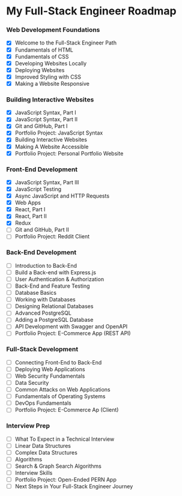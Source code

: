 # My Full-Stack Engineer Roadmap

### Web Development Foundations
- [x] Welcome to the Full-Stack Engineer Path
- [x] Fundamentals of HTML
- [x] Fundamentals of CSS
- [x] Developing Websites Locally
- [x] Deploying Websites
- [x] Improved Styling with CSS
- [x] Making a Website Responsive

### Building Interactive Websites
- [x] JavaScript Syntax, Part I
- [x] JavaScript Syntax, Part II
- [x] Git and GitHub, Part I
- [x] Portfolio Project: JavaScript Syntax
- [x] Building Interactive Websites
- [x] Making A Website Accessible
- [x] Portfolio Project: Personal Portfolio Website

### Front-End Development
- [x] JavaScript Syntax, Part III
- [x] JavaScript Testing
- [x] Async JavaScript and HTTP Requests
- [x] Web Apps
- [x] React, Part I
- [x] React, Part II
- [x] Redux
- [ ] Git and GitHub, Part II
- [ ] Portfolio Project: Reddit Client

### Back-End Development
- [ ] Introduction to Back-End
- [ ] Build a Back-end with Express.js
- [ ] User Authentication & Authorization
- [ ] Back-End and Feature Testing
- [ ] Database Basics
- [ ] Working with Databases
- [ ] Designing Relational Databases
- [ ] Advanced PostgreSQL
- [ ] Adding a PostgreSQL Database
- [ ] API Development with Swagger and OpenAPI
- [ ] Portfolio Project: E-Commerce App (REST API)

### Full-Stack Development
- [ ] Connecting Front-End to Back-End
- [ ] Deploying Web Applications
- [ ] Web Security Fundamentals
- [ ] Data Security
- [ ] Common Attacks on Web Applications
- [ ] Fundamentals of Operating Systems
- [ ] DevOps Fundamentals
- [ ] Portfolio Project: E-Commerce Ap (Client)

### Interview Prep
- [ ] What To Expect in a Technical Interview
- [ ] Linear Data Structures
- [ ] Complex Data Structures
- [ ] Algorithms
- [ ] Search & Graph Search Algorithms
- [ ] Interview Skills
- [ ] Portfolio Project: Open-Ended PERN App
- [ ] Next Steps in Your Full-Stack Engineer Journey